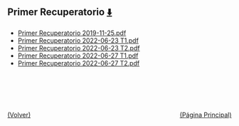 
<html>
<body>
<h2>Primer Recuperatorio <a href="https://downgit.github.io/#/home?url=https://github.com/Apuntes-FIUBA/Apuntes-Electronica/tree/main/86 - Electrónica/8603 - Dispositivos Semiconductores/Examenes/Parciales/Primer Recuperatorio" style="font-size:20px">  ⬇️ </a></h2>
<ul>
    <li><a href="Primer Recuperatorio 2019-11-25.pdf">Primer Recuperatorio 2019-11-25.pdf</a></li>
    <li><a href="Primer Recuperatorio 2022-06-23 T1.pdf">Primer Recuperatorio 2022-06-23 T1.pdf</a></li>
    <li><a href="Primer Recuperatorio 2022-06-23 T2.pdf">Primer Recuperatorio 2022-06-23 T2.pdf</a></li>
    <li><a href="Primer Recuperatorio 2022-06-27 T1.pdf">Primer Recuperatorio 2022-06-27 T1.pdf</a></li>
    <li><a href="Primer Recuperatorio 2022-06-27 T2.pdf">Primer Recuperatorio 2022-06-27 T2.pdf</a></li>
</ul>
</body>
</html>
<br><br><br><br><br><a href="../" style="float: left">(Volver)</a> <a href="https://apuntes-fiuba.github.io/Apuntes-Electronica" style="float: right">(Página Principal)</a>
